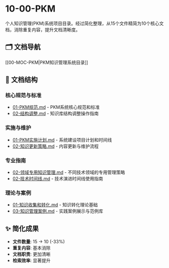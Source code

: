 # 10-00-PKM

个人知识管理(PKM)系统项目目录。经过简化整理，从15个文件精简为10个核心文档，消除重复内容，提升文档清晰度。

## 🗂️ 文档导航
[[00-MOC-PKM|PKM知识管理系统目录]]

## 📁 文档结构

### 核心规范与标准
- [01-PKM规范.md](01-PKM规范.md) - PKM系统核心规范和标准
- [02-结构调整.md](02-结构调整.md) - 知识库结构调整操作指南

### 实施与维护
- [01-PKM实施计划.md](01-PKM实施计划.md) - 系统建设项目计划和时间线  
- [02-知识更新策略.md](02-知识更新策略.md) - 内容更新与维护流程

### 专业指南
- [02-领域专用知识管理.md](02-领域专用知识管理.md) - 不同技术领域的专用管理策略
- [02-技术时间线.md](02-技术时间线.md) - 技术演进时间线使用指南

### 理论与案例
- [01-知识收集和转化.md](01-知识收集和转化.md) - 知识转化理论基础
- [03-知识管理案例.md](03-知识管理案例.md) - 实践案例展示与范例库

## ✨ 简化成果
- **文件数量**: 15 → 10 (-33%)
- **重复内容**: 基本消除
- **文档职责**: 更加清晰
- **检索效率**: 显著提升 